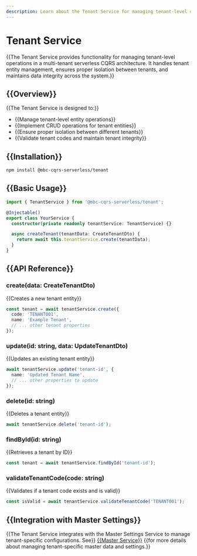 ```yaml
---
description: Learn about the Tenant Service for managing tenant-level operations in a multi-tenant serverless CQRS architecture.
---
```


# Tenant Service

{{The Tenant Service provides functionality for managing tenant-level operations in a multi-tenant serverless CQRS architecture. It handles tenant entity management, ensures proper isolation between tenants, and maintains data integrity across the system.}}

## {{Overview}}

{{The Tenant Service is designed to:}}
- {{Manage tenant-level entity operations}}
- {{Implement CRUD operations for tenant entities}}
- {{Ensure proper isolation between different tenants}}
- {{Validate tenant codes and maintain tenant integrity}}

## {{Installation}}

```bash
npm install @mbc-cqrs-serverless/tenant
```

## {{Basic Usage}}

```typescript
import { TenantService } from '@mbc-cqrs-serverless/tenant';

@Injectable()
export class YourService {
  constructor(private readonly tenantService: TenantService) {}

  async createTenant(tenantData: CreateTenantDto) {
    return await this.tenantService.create(tenantData);
  }
}
```

## {{API Reference}}

### create(data: CreateTenantDto)

{{Creates a new tenant entity}}

```typescript
const tenant = await tenantService.create({
  code: 'TENANT001',
  name: 'Example Tenant',
  // ... other tenant properties
});
```

### update(id: string, data: UpdateTenantDto)

{{Updates an existing tenant entity}}

```typescript
await tenantService.update('tenant-id', {
  name: 'Updated Tenant Name',
  // ... other properties to update
});
```

### delete(id: string)

{{Deletes a tenant entity}}

```typescript
await tenantService.delete('tenant-id');
```

### findById(id: string)

{{Retrieves a tenant by ID}}

```typescript
const tenant = await tenantService.findById('tenant-id');
```

### validateTenantCode(code: string)

{{Validates if a tenant code exists and is valid}}

```typescript
const isValid = await tenantService.validateTenantCode('TENANT001');
```

## {{Integration with Master Settings}}

{{The Tenant Service integrates with the Master Settings Service to manage tenant-specific configurations. See}} [{{Master Service}}](./master-service.md) {{for more details about managing tenant-specific master data and settings.}}
